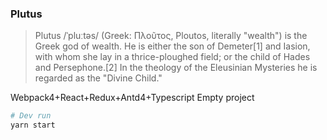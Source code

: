### Plutus
> Plutus /ˈpluːtəs/ (Greek: Πλοῦτος, Ploutos, literally "wealth") is the Greek god of wealth. He is either the son of Demeter[1] and Iasion, with whom she lay in a thrice-ploughed field; or the child of Hades and Persephone.[2] In the theology of the Eleusinian Mysteries he is regarded as the "Divine Child."

Webpack4+React+Redux+Antd4+Typescript Empty project

```bash
# Dev run
yarn start
```